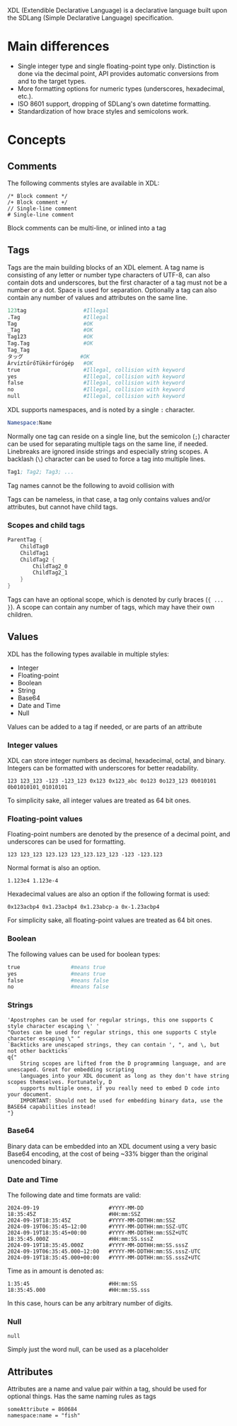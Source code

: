 XDL (Extendible Declarative Language) is a declarative language built upon the SDLang (Simple Declarative Language) specification.

# Main differences

* Single integer type and single floating-point type only. Distinction is done via the decimal point, API provides automatic conversions from and to the target types.
* More formatting options for numeric types (underscores, hexadecimal, etc.).
* ISO 8601 support, dropping of SDLang's own datetime formatting.
* Standardization of how brace styles and semicolons work.

# Concepts

## Comments

The following comments styles are available in XDL:

```
/* Block comment */
/+ Block comment +/
// Single-line comment
# Single-line comment
```

Block comments can be multi-line, or inlined into a tag

## Tags

Tags are the main building blocks of an XDL element. A tag name is consisting of any letter or number type characters of UTF-8, can also contain dots and underscores, but the first character of a tag must not be a number or a dot. Space is used for separation. Optionally a tag can also contain any number of values and attributes on the same line.

```s
123tag                  #Illegal
.Tag                    #Illegal
Tag                     #OK
_Tag                    #OK
Tag123                  #OK
Tag.Tag                 #OK
Tag_Tag
タッグ                  #OK
ÁrvíztűrőTükörfúrógép   #OK
true                    #Illegal, collision with keyword
yes                     #Illegal, collision with keyword
false                   #Illegal, collision with keyword
no                      #Illegal, collision with keyword
null                    #Illegal, collision with keyword
```

XDL supports namespaces, and is noted by a single `:` character.

```s
Namespace:Name
```

Normally one tag can reside on a single line, but the semicolon (`;`) character can be used for separating multiple tags on the same line, if needed. Linebreaks are ignored inside strings and especially string scopes. A backlash (`\`) character can be used to force a tag into multiple lines.

```s
Tag1; Tag2; Tag3; ...
```

Tag names cannot be the following to avoid collision with 

Tags can be nameless, in that case, a tag only contains values and/or attributes, but cannot have child tags.

### Scopes and child tags

```s
ParentTag {
    ChildTag0
    ChildTag1
    ChildTag2 {
        ChildTag2_0
        ChildTag2_1
    }
}
```

Tags can have an optional scope, which is denoted by curly braces (`{ ... }`). A scope can contain any number of tags, which may have their own children. 

## Values

XDL has the following types available in multiple styles:

* Integer
* Floating-point
* Boolean
* String
* Base64
* Date and Time
* Null

Values can be added to a tag if needed, or are parts of an attribute

### Integer values

XDL can store integer numbers as decimal, hexadecimal, octal, and binary. Integers can be formatted with underscores for better readability.

```
123 123_123 -123 -123_123 0x123 0x123_abc 0o123 0o123_123 0b010101 0b01010101_01010101
```

To simplicity sake, all integer values are treated as 64 bit ones.

### Floating-point values

Floating-point numbers are denoted by the presence of a decimal point, and underscores can be used for formatting.

```
123 123_123 123.123 123_123.123_123 -123 -123.123
```

Normal format is also an option.

```
1.123e4 1.123e-4
```

Hexadecimal values are also an option if the following format is used:

```
0x123acbp4 0x1.23acbp4 0x1.23abcp-a 0x-1.23acbp4
```

For simplicity sake, all floating-point values are treated as 64 bit ones.

### Boolean

The following values can be used for boolean types:

```s
true                #means true
yes                 #means true
false               #means false
no                  #means false
```

### Strings

```
'Apostrophes can be used for regular strings, this one supports C style character escaping \' '
"Quotes can be used for regular strings, this one supports C style character escaping \" "
`Backticks are unescaped strings, they can contain ', ", and \, but not other backticks`
q{"
    String scopes are lifted from the D programming language, and are unescaped. Great for embedding scripting 
    languages into your XDL document as long as they don't have string scopes themselves. Fortunately, D 
    supports multiple ones, if you really need to embed D code into your document.
    IMPORTANT: Should not be used for embedding binary data, use the BASE64 capabilities instead!
"}
```

### Base64

Binary data can be embedded into an XDL document using a very basic Base64 encoding, at the cost of being ~33% bigger than the original unencoded binary.

### Date and Time

The following date and time formats are valid:

```
2024-09-19                      #YYYY-MM-DD
18:35:45Z                       #HH:mm:SSZ
2024-09-19T18:35:45Z            #YYYY-MM-DDTHH:mm:SSZ
2024-09-19T06:35:45−12:00       #YYYY-MM-DDTHH:mm:SSZ-UTC
2024-09-19T18:35:45+00:00       #YYYY-MM-DDTHH:mm:SSZ+UTC
18:35:45.000Z                   #HH:mm:SS.sssZ
2024-09-19T18:35:45.000Z        #YYYY-MM-DDTHH:mm:SS.sssZ
2024-09-19T06:35:45.000−12:00   #YYYY-MM-DDTHH:mm:SS.sssZ-UTC
2024-09-19T18:35:45.000+00:00   #YYYY-MM-DDTHH:mm:SS.sssZ+UTC
```

Time as in amount is denoted as:

```
1:35:45                         #HH:mm:SS
18:35:45.000                    #HH:mm:SS.sss
```

In this case, hours can be any arbitrary number of digits.

### Null

```
null
```

Simply just the word null, can be used as a placeholder

## Attributes

Attributes are a name and value pair within a tag, should be used for optional things. Has the same naming rules as tags

```
someAttribute = 860684
namespace:name = "fish"
```